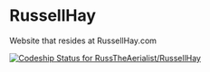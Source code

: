 RussellHay
==========

Website that resides at RussellHay.com

[ ![Codeship Status for RussTheAerialist/RussellHay](https://www.codeship.io/projects/68a712d0-f98d-0131-a8c3-16887e9d5c85/status)](https://www.codeship.io/projects/28908)
